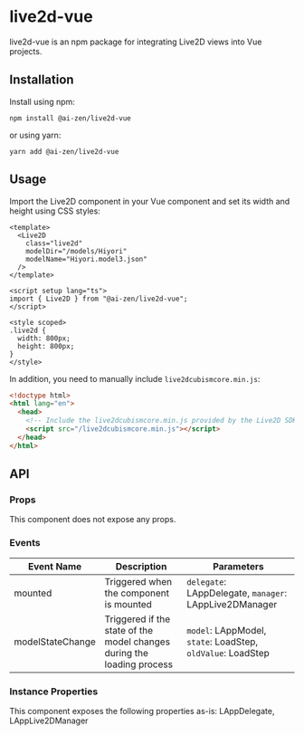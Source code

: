 # live2d-vue

live2d-vue is an npm package for integrating Live2D views into Vue projects.

## Installation

Install using npm:

```shell
npm install @ai-zen/live2d-vue
```

or using yarn:

```shell
yarn add @ai-zen/live2d-vue
```

## Usage

Import the Live2D component in your Vue component and set its width and height using CSS styles:

```vue
<template>
  <Live2D
    class="live2d"
    modelDir="/models/Hiyori"
    modelName="Hiyori.model3.json"
  />
</template>

<script setup lang="ts">
import { Live2D } from "@ai-zen/live2d-vue";
</script>

<style scoped>
.live2d {
  width: 800px;
  height: 800px;
}
</style>
```

In addition, you need to manually include `live2dcubismcore.min.js`:

```html
<!doctype html>
<html lang="en">
  <head>
    <!-- Include the live2dcubismcore.min.js provided by the Live2D SDK in your website's HTML page -->
    <script src="/live2dcubismcore.min.js"></script>
  </head>
</html>
```

## API

### Props

This component does not expose any props.

### Events

| Event Name       | Description                                                            | Parameters                                                  |
| ---------------- | ---------------------------------------------------------------------- | ----------------------------------------------------------- |
| mounted          | Triggered when the component is mounted                                | `delegate`: LAppDelegate, `manager`: LAppLive2DManager      |
| modelStateChange | Triggered if the state of the model changes during the loading process | `model`: LAppModel, `state`: LoadStep, `oldValue`: LoadStep |

### Instance Properties

This component exposes the following properties as-is: LAppDelegate, LAppLive2DManager
